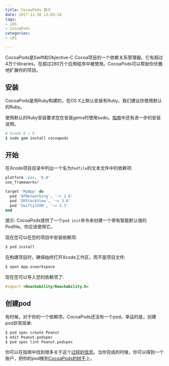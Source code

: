 ```yaml
---
title: CocoaPods 简介
date: 2017-11-30 13:03:18
tags:
- iOS
- CocoaPods
categories:
- iOS

---
```


CocoaPods是Swift和Objective-C Cocoa项目的一个依赖关系管理器。它有超过4万个libraries，在超过280万个应用程序中被使用。CocoaPods可以帮助你优雅地扩展你的项目。

<!-- more -->

## 安装

CocoaPods是用Ruby构建的，在OS X上默认安装有Ruby，我们建议你使用默认的Ruby。

使用默认的Ruby安装要求您在安装gems时使用sudo。[指南](https://guides.cocoapods.org/using/getting-started.html#getting-started)中还有进一步的安装说明。

```bash
# Xcode 8 + 9
$ sudo gem install cocoapods
```

## 开始

在Xcode项目目录中列出一个名为`Podfile`的文本文件中的依赖项:

```Ruby
platform :ios, '8.0'
use_frameworks!

target 'MyApp' do
  pod 'AFNetworking', '~> 2.6'
  pod 'ORStackView', '~> 3.0'
  pod 'SwiftyJSON', '~> 2.3'
end
```

提示: CocoaPods提供了一个`pod init`命令来创建一个带有智能默认值的Podfile。你应该使用它。

现在您可以在您的项目中安装依赖项:

```bash
$ pod install
```

在构建项目时，确保始终打开Xcode工作区，而不是项目文件:

```bash
$ open App.xcworkspace
```

现在您可以导入您的依赖项了:

```Objective-C
#import <Reachability/Reachability.h>
```

## 创建pod

有时候，对于你的一个依赖项，CocoaPods还没有一个pod。幸运的是，创建pod非常简单:

```bash
$ pod spec create Peanut
$ edit Peanut.podspec
$ pod spec lint Peanut.podspec
```

你可以在指南中找到很多关于这个[过程的信息](https://guides.cocoapods.org/)。当你完成的时候，你可以得到一个账户，把你的pod推到[CocoaPods的树干](https://guides.cocoapods.org/making/getting-setup-with-trunk.html)上。
